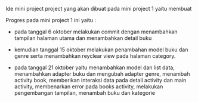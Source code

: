 Ide mini project
project yang akan dibuat pada mini project 1 yaitu membuat  

Progres pada mini project 1 ini yaitu : 

- pada tanggal 6 oktober melakukan commit dengan menambahkan tampilan halaman utama dan menambahkan detail buku 

- kemudian tanggal 15 oktober melakukan penambahan model buku dan genre serta menambahkan reyclear view pada halaman category. 

- pada tanggal 21 oktober yaitu menambahkan model dan list data, menambahkan adapter buku dan mengubah adapter genre, menambah activity book, memberikan interaksi data pada detail activity dan main activity, membenarkan error pada books activity, melakukan pengembangan tampilan, menambah buku dan kategorie
